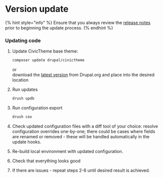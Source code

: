 # Version update

{% hint style="info" %}
Ensure that you always review the [release notes](https://www.drupal.org/project/civictheme/releases) prior to beginning the update process.
{% endhint %}

### Updating code

1.  Update CivicTheme base theme:

    ```sh
    composer update drupal/civictheme
    ```

    or\
    download the [latest version](https://www.drupal.org/project/civictheme/releases) from Drupal.org and place into the desired location
2.  Run updates

    ```sh
    drush updb
    ```
3.  Run configuration export

    ```sh
    drush cex
    ```
4. Check updated configuration files with a diff tool of your choice: resolve configuration overrides one-by-one; there could be cases where fields are renamed or removed -  these will be handled automatically in the update hooks.
5. Re-build local environment with updated configuration.
6. Check that everything looks good
7. If there are issues - repeat steps 2-6 until desired result is achieved.

